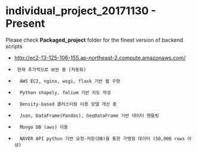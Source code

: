 # individual_project_20171130 - Present

Please check **Packaged_project**  folder for the finest version of backend scripts
- http://ec2-13-125-106-155.ap-northeast-2.compute.amazonaws.com/

-      현재 추가적으로 보완 중 (자동화)
-       AWS EC2, nginx, wsgi, flask 기반 웹 구현
-       Python shapely, folium 기반 지도 작성
-       Density-based 클러스터링 이용 모델 개선 중
-       Json, DataFrame(Pandas), GeoDataFrame 기반 데이터 핸들링
-       Mongo DB (aws) 이용
-       NAVER API python 기반 요청-저장(DB)을 통한 가맹점 데이터 (50,000 rows 이상)
